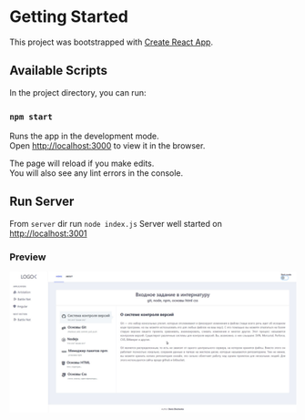 # Getting Started

This project was bootstrapped with [Create React App](https://github.com/facebook/create-react-app).

## Available Scripts

In the project directory, you can run:

### `npm start`

Runs the app in the development mode.\
Open [http://localhost:3000](http://localhost:3000) to view it in the browser.

The page will reload if you make edits.\
You will also see any lint errors in the console.
## Run Server
From `server` dir run `node index.js`
Server well started on [http://localhost:3001](http://localhost:3001)
### Preview
![alt text](preview.jpg)